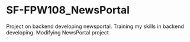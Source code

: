 # SF-FPW108_NewsPortal
Project on backend developing newsportal. Training my skills in backend developing.
Modifying NewsPortal project
